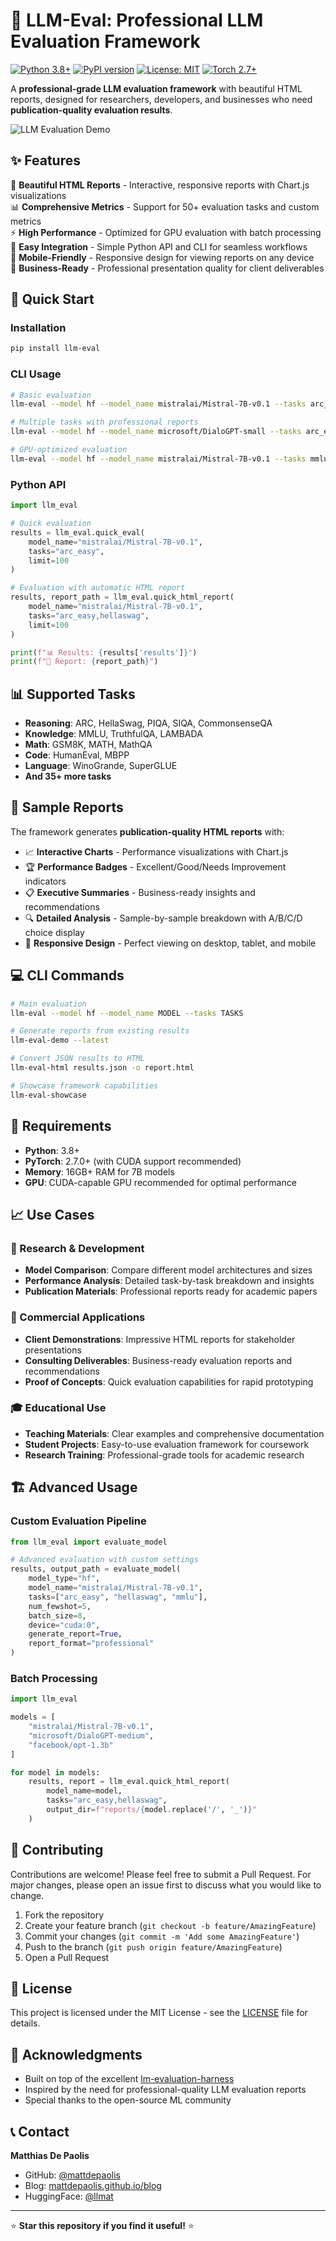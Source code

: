 # 🚀 LLM-Eval: Professional LLM Evaluation Framework

[![Python 3.8+](https://img.shields.io/badge/python-3.8+-blue.svg)](https://www.python.org/downloads/)
[![PyPI version](https://badge.fury.io/py/llm-eval.svg)](https://pypi.org/project/llm-eval/)
[![License: MIT](https://img.shields.io/badge/License-MIT-yellow.svg)](https://opensource.org/licenses/MIT)
[![Torch 2.7+](https://img.shields.io/badge/PyTorch-2.7+-red.svg)](https://pytorch.org/)

A **professional-grade LLM evaluation framework** with beautiful HTML reports, designed for researchers, developers, and businesses who need **publication-quality evaluation results**.

![LLM Evaluation Demo](https://via.placeholder.com/800x400/1e1e1e/ffffff?text=LLM+Evaluation+Framework)

## ✨ Features

🎨 **Beautiful HTML Reports** - Interactive, responsive reports with Chart.js visualizations  
📊 **Comprehensive Metrics** - Support for 50+ evaluation tasks and custom metrics  
⚡ **High Performance** - Optimized for GPU evaluation with batch processing  
🔧 **Easy Integration** - Simple Python API and CLI for seamless workflows  
📱 **Mobile-Friendly** - Responsive design for viewing reports on any device  
💼 **Business-Ready** - Professional presentation quality for client deliverables  

## 🚀 Quick Start

### Installation

```bash
pip install llm-eval
```

### CLI Usage

```bash
# Basic evaluation
llm-eval --model hf --model_name mistralai/Mistral-7B-v0.1 --tasks arc_easy --limit 100

# Multiple tasks with professional reports
llm-eval --model hf --model_name microsoft/DialoGPT-small --tasks arc_easy,hellaswag --report_format professional

# GPU-optimized evaluation
llm-eval --model hf --model_name mistralai/Mistral-7B-v0.1 --tasks mmlu --device cuda:0 --batch_size 8
```

### Python API

```python
import llm_eval

# Quick evaluation
results = llm_eval.quick_eval(
    model_name="mistralai/Mistral-7B-v0.1",
    tasks="arc_easy",
    limit=100
)

# Evaluation with automatic HTML report
results, report_path = llm_eval.quick_html_report(
    model_name="mistralai/Mistral-7B-v0.1",
    tasks="arc_easy,hellaswag",
    limit=100
)

print(f"📊 Results: {results['results']}")
print(f"📄 Report: {report_path}")
```

## 📊 Supported Tasks

- **Reasoning**: ARC, HellaSwag, PIQA, SIQA, CommonsenseQA
- **Knowledge**: MMLU, TruthfulQA, LAMBADA  
- **Math**: GSM8K, MATH, MathQA
- **Code**: HumanEval, MBPP
- **Language**: WinoGrande, SuperGLUE
- **And 35+ more tasks**

## 🎨 Sample Reports

The framework generates **publication-quality HTML reports** with:

- 📈 **Interactive Charts** - Performance visualizations with Chart.js
- 🏆 **Performance Badges** - Excellent/Good/Needs Improvement indicators  
- 📋 **Executive Summaries** - Business-ready insights and recommendations
- 🔍 **Detailed Analysis** - Sample-by-sample breakdown with A/B/C/D choice display
- 📱 **Responsive Design** - Perfect viewing on desktop, tablet, and mobile

## 💻 CLI Commands

```bash
# Main evaluation
llm-eval --model hf --model_name MODEL --tasks TASKS

# Generate reports from existing results  
llm-eval-demo --latest

# Convert JSON results to HTML
llm-eval-html results.json -o report.html

# Showcase framework capabilities
llm-eval-showcase
```

## 🔧 Requirements

- **Python**: 3.8+
- **PyTorch**: 2.7.0+ (with CUDA support recommended)
- **Memory**: 16GB+ RAM for 7B models
- **GPU**: CUDA-capable GPU recommended for optimal performance

## 📈 Use Cases

### 🔬 Research & Development
- **Model Comparison**: Compare different model architectures and sizes
- **Performance Analysis**: Detailed task-by-task breakdown and insights
- **Publication Materials**: Professional reports ready for academic papers

### 💼 Commercial Applications  
- **Client Demonstrations**: Impressive HTML reports for stakeholder presentations
- **Consulting Deliverables**: Business-ready evaluation reports and recommendations
- **Proof of Concepts**: Quick evaluation capabilities for rapid prototyping

### 🎓 Educational Use
- **Teaching Materials**: Clear examples and comprehensive documentation
- **Student Projects**: Easy-to-use evaluation framework for coursework
- **Research Training**: Professional-grade tools for academic research

## 🏗️ Advanced Usage

### Custom Evaluation Pipeline

```python
from llm_eval import evaluate_model

# Advanced evaluation with custom settings
results, output_path = evaluate_model(
    model_type="hf",
    model_name="mistralai/Mistral-7B-v0.1",
    tasks=["arc_easy", "hellaswag", "mmlu"],
    num_fewshot=5,
    batch_size=8,
    device="cuda:0",
    generate_report=True,
    report_format="professional"
)
```

### Batch Processing

```python
import llm_eval

models = [
    "mistralai/Mistral-7B-v0.1",
    "microsoft/DialoGPT-medium",
    "facebook/opt-1.3b"
]

for model in models:
    results, report = llm_eval.quick_html_report(
        model_name=model,
        tasks="arc_easy,hellaswag",
        output_dir=f"reports/{model.replace('/', '_')}"
    )
```

## 🤝 Contributing

Contributions are welcome! Please feel free to submit a Pull Request. For major changes, please open an issue first to discuss what you would like to change.

1. Fork the repository
2. Create your feature branch (`git checkout -b feature/AmazingFeature`)
3. Commit your changes (`git commit -m 'Add some AmazingFeature'`)
4. Push to the branch (`git push origin feature/AmazingFeature`)
5. Open a Pull Request

## 📝 License

This project is licensed under the MIT License - see the [LICENSE](LICENSE) file for details.

## 🙏 Acknowledgments

- Built on top of the excellent [lm-evaluation-harness](https://github.com/EleutherAI/lm-evaluation-harness)
- Inspired by the need for professional-quality LLM evaluation reports
- Special thanks to the open-source ML community

## 📞 Contact

**Matthias De Paolis**  
- GitHub: [@mattdepaolis](https://github.com/mattdepaolis)
- Blog: [mattdepaolis.github.io/blog](https://mattdepaolis.github.io/blog/)
- HuggingFace: [@llmat](https://huggingface.co/llmat)

---

⭐ **Star this repository if you find it useful!** ⭐
